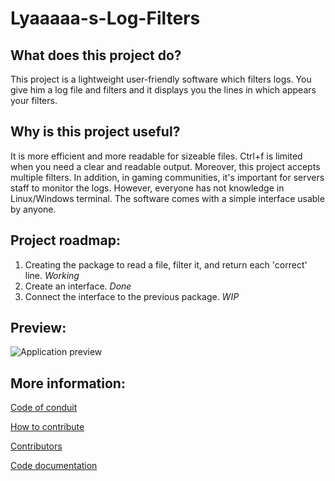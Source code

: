 # Lyaaaaa-s-Log-Filters

## What does this project do?
This project is a lightweight user-friendly software which filters logs. You give him a log file and filters and it displays you the lines in which appears your filters.

## Why is this project useful?
It is more efficient and more readable for sizeable files. Ctrl+f is limited when you need a clear and readable output. Moreover, this project accepts multiple filters.
In addition, in gaming communities, it's important for servers staff to monitor the logs. However, everyone has not knowledge in Linux/Windows terminal. The software comes with a simple interface usable by anyone.

## Project roadmap:
1. Creating the package to read a file, filter it, and return each 'correct' line. *Working*
2. Create an interface.  *Done*
3. Connect the interface to the previous package. *WIP*

## Preview:
![Application preview](https://github.com/Lyaaaaaaaaaaaaaaa/Lyaaaaa-s-Logs-Filter/blob/master/interface/Preview/Preview1.png)

## More information:
[Code of conduit](https://github.com/Lyaaaaaaaaaaaaaaa/Lyaaaaa-s-Log-Filters/blob/master/CODE_OF_CONDUCT.md)

[How to contribute](https://github.com/Lyaaaaaaaaaaaaaaa/Lyaaaaa-s-Log-Filters/blob/master/CONTRIBUTING.md)

[Contributors](https://github.com/Lyaaaaaaaaaaaaaaa/Lyaaaaa-s-Logs-Filter/blob/master/CONTRIBUTORS.md)

[Code documentation](https://github.com/Lyaaaaaaaaaaaaaaa/Lyaaaaa-s-Logs-Filter/blob/master/gnatdoc/index.html)

